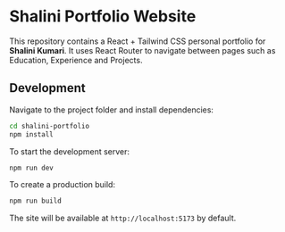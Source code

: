 # Shalini Portfolio Website

This repository contains a React + Tailwind CSS personal portfolio for **Shalini Kumari**. It uses React Router to navigate between pages such as Education, Experience and Projects.

## Development

Navigate to the project folder and install dependencies:

```bash
cd shalini-portfolio
npm install
```

To start the development server:

```bash
npm run dev
```

To create a production build:

```bash
npm run build
```

The site will be available at `http://localhost:5173` by default.
